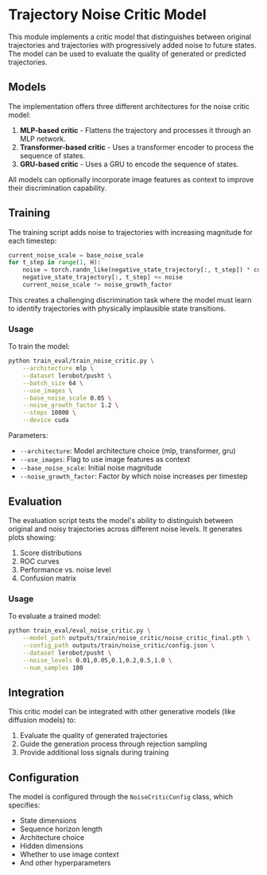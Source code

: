# Trajectory Noise Critic Model

This module implements a critic model that distinguishes between original trajectories and trajectories with progressively added noise to future states. The model can be used to evaluate the quality of generated or predicted trajectories.

## Models

The implementation offers three different architectures for the noise critic model:

1. **MLP-based critic** - Flattens the trajectory and processes it through an MLP network.
2. **Transformer-based critic** - Uses a transformer encoder to process the sequence of states.
3. **GRU-based critic** - Uses a GRU to encode the sequence of states.

All models can optionally incorporate image features as context to improve their discrimination capability.

## Training

The training script adds noise to trajectories with increasing magnitude for each timestep:

```python
current_noise_scale = base_noise_scale
for t_step in range(1, H):
    noise = torch.randn_like(negative_state_trajectory[:, t_step]) * current_noise_scale
    negative_state_trajectory[:, t_step] += noise
    current_noise_scale *= noise_growth_factor
```

This creates a challenging discrimination task where the model must learn to identify trajectories with physically implausible state transitions.

### Usage

To train the model:

```bash
python train_eval/train_noise_critic.py \
    --architecture mlp \
    --dataset lerobot/pusht \
    --batch_size 64 \
    --use_images \
    --base_noise_scale 0.05 \
    --noise_growth_factor 1.2 \
    --steps 10000 \
    --device cuda
```

Parameters:
- `--architecture`: Model architecture choice (mlp, transformer, gru)
- `--use_images`: Flag to use image features as context
- `--base_noise_scale`: Initial noise magnitude
- `--noise_growth_factor`: Factor by which noise increases per timestep

## Evaluation

The evaluation script tests the model's ability to distinguish between original and noisy trajectories across different noise levels. It generates plots showing:

1. Score distributions
2. ROC curves
3. Performance vs. noise level
4. Confusion matrix

### Usage

To evaluate a trained model:

```bash
python train_eval/eval_noise_critic.py \
    --model_path outputs/train/noise_critic/noise_critic_final.pth \
    --config_path outputs/train/noise_critic/config.json \
    --dataset lerobot/pusht \
    --noise_levels 0.01,0.05,0.1,0.2,0.5,1.0 \
    --num_samples 100
```

## Integration

This critic model can be integrated with other generative models (like diffusion models) to:

1. Evaluate the quality of generated trajectories
2. Guide the generation process through rejection sampling
3. Provide additional loss signals during training

## Configuration

The model is configured through the `NoiseCriticConfig` class, which specifies:

- State dimensions
- Sequence horizon length
- Architecture choice
- Hidden dimensions
- Whether to use image context
- And other hyperparameters
